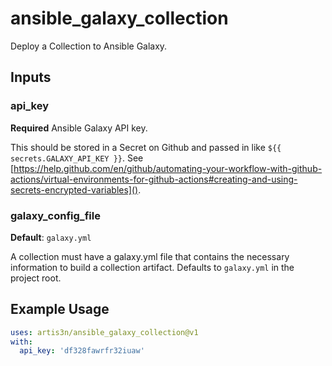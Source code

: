 # ansible_galaxy_collection

Deploy a Collection to Ansible Galaxy.

## Inputs

### api_key

**Required** Ansible Galaxy API key.

This should be stored in a Secret on Github and passed in like `${{ secrets.GALAXY_API_KEY }}`. See [https://help.github.com/en/github/automating-your-workflow-with-github-actions/virtual-environments-for-github-actions#creating-and-using-secrets-encrypted-variables]().

### galaxy_config_file

**Default**: `galaxy.yml`

A collection must have a galaxy.yml file that contains the necessary information to build a collection artifact. Defaults to `galaxy.yml` in the project root.

## Example Usage

```yaml
uses: artis3n/ansible_galaxy_collection@v1
with:
  api_key: 'df328fawrfr32iuaw'
```
